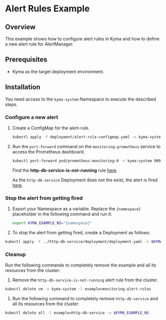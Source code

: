 # Alert Rules Example

## Overview

This example shows how to configure alert rules in Kyma and how to define a new alert rule for AlertManager.

## Prerequisites

- Kyma as the target deployment environment.

## Installation

You need access to the `kyma-system` Namespace to execute the described steps.

### Configure a new alert
1. Create a ConfigMap for the alert-rule.

    ```bash
    kubectl apply -f deployment/alert-rule-configmap.yaml -n kyma-system
    ```

2. Run the `port-forward` command on the `monitoring-prometheus` service to access the Prometheus dashboard.

    ```bash
    kubectl port-forward pod/prometheus-monitoring-0 -n kyma-system 9090:9090
    ```

    Find the **http-db-service-is-not-running** rule [here](http://localhost:9090/rules).

    As the `http-db-service` Deployment does not the exist, the alert is fired [here](http://localhost:9090/alerts).

### Stop the alert from getting fired

1. Export your Namespace as a variable. Replace the `{namespace}` placeholder in the following command and run it:

    ```bash
    export KYMA_EXAMPLE_NS="{namespace}"
    ```

2. To stop the alert from getting fired, create a Deployment as follows:

```bash
kubectl apply -f ../http-db-service/deployment/deployment.yaml -n $KYMA_EXAMPLE_NS
```

### Cleanup

Run the following commands to completely remove the example and all its resources from the cluster:

1. Remove the `http-db-service-is-not-running` alert rule from the cluster.

```bash
kubectl delete cm -n kyma-system -l example=monitoring-alert-rules
````

1. Run the following command to completely remove `http-db-service` and all its resources from the cluster:

```bash
kubectl delete all -l example=http-db-service -n $KYMA_EXAMPLE_NS
```
